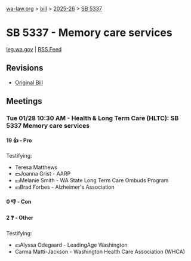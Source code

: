 [wa-law.org](/) > [bill](/bill/) > [2025-26](/bill/2025-26/) > [SB 5337](/bill/2025-26/sb/5337/)

# SB 5337 - Memory care services
[leg.wa.gov](https://app.leg.wa.gov/billsummary?BillNumber=5337&Year=2025&Initiative=false) | [RSS Feed](./rss.xml)

## Revisions
* [Original Bill](1/)

## Meetings
### Tue 01/28 10:30 AM - Health & Long Term Care (HLTC): SB 5337 Memory care services
#### 19 👍 - Pro
Testifying:
* Teresa Matthews
* 💵Joanna Grist - AARP
* 💵Melanie Smith - WA State Long Term Care Ombuds Program
* 💵Brad Forbes - Alzheimer's Association

#### 0 👎 - Con

#### 2 ❓ - Other
Testifying:
* 💵Alyssa Odegaard - LeadingAge Washington
* Carma Matti-Jackson - Washington Health Care Association (WHCA)

